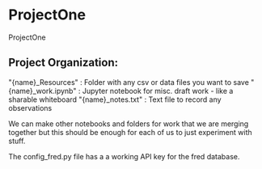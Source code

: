 # ProjectOne
ProjectOne

## Project Organization:
"{name}_Resources" : Folder with any csv or data files you want to save
"{name}_work.ipynb" : Jupyter notebook for misc. draft work - like a sharable whiteboard
"{name}_notes.txt" : Text file to record any observations 

We can make other notebooks and folders for work that we are merging together but this should be enough for each of us to just experiment with stuff.

The config_fred.py file has a a working API key for the fred database.